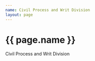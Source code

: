 ```yaml
---
name: Civil Process and Writ Division
layout: page
---
```

<h1>{{ page.name }}</h1>
<p>Civil Process and Writ Division</p>
